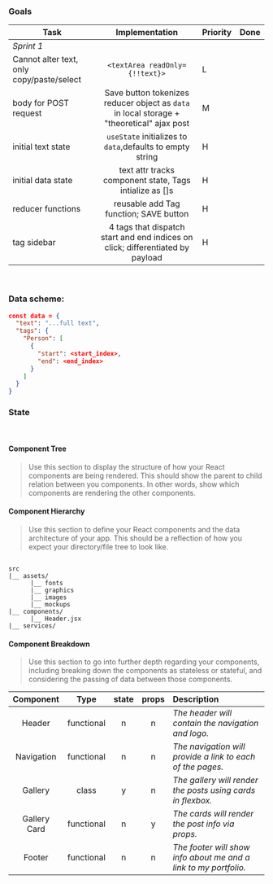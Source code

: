 ### Goals

| Task                |  Implementation | Priority | Done |
| ------------------- | :------: | ---------------| -----|
| *Sprint 1*
| Cannot alter text, only copy/paste/select  |    `<textArea readOnly={!!text}>` |   L 
| body for POST request  |    Save button tokenizes reducer object as `data` in local storage + "theoretical" ajax post  |  M |
| initial text state | `useState` initializes to `data`,defaults to empty string | H
| initial data state |  text attr tracks component state, Tags intialize as []s | H
| reducer functions | reusable add Tag function; SAVE button | H
| tag sidebar | 4 tags that dispatch start and end indices on click; differentiated by payload | H
    


<br>

### Data scheme:
```json
const data = {
  "text": "...full text",
  "tags": {
    "Person": [
      {
        "start": <start_index>,
        "end": <end_index>
      }
    ]
  }
}
```

### State






<br>


#### Component Tree

> Use this section to display the structure of how your React components are being rendered. This should show the parent to child relation between you components. In other words, show which components are rendering the other components. 

#### Component Hierarchy

> Use this section to define your React components and the data architecture of your app. This should be a reflection of how you expect your directory/file tree to look like. 

``` structure

src
|__ assets/
      |__ fonts
      |__ graphics
      |__ images
      |__ mockups
|__ components/
      |__ Header.jsx
|__ services/

```

#### Component Breakdown

> Use this section to go into further depth regarding your components, including breaking down the components as stateless or stateful, and considering the passing of data between those components.

|  Component   |    Type    | state | props | Description                                                      |
| :----------: | :--------: | :---: | :---: | :--------------------------------------------------------------- |
|    Header    | functional |   n   |   n   | _The header will contain the navigation and logo._               |
|  Navigation  | functional |   n   |   n   | _The navigation will provide a link to each of the pages._       |
|   Gallery    |   class    |   y   |   n   | _The gallery will render the posts using cards in flexbox._      |
| Gallery Card | functional |   n   |   y   | _The cards will render the post info via props._                 |
|    Footer    | functional |   n   |   n   | _The footer will show info about me and a link to my portfolio._ |


